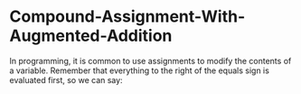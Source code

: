 # Compound-Assignment-With-Augmented-Addition

In programming, it is common to use assignments to modify the contents of a variable.
Remember that everything to the right of the equals sign is evaluated first, so we can say:
